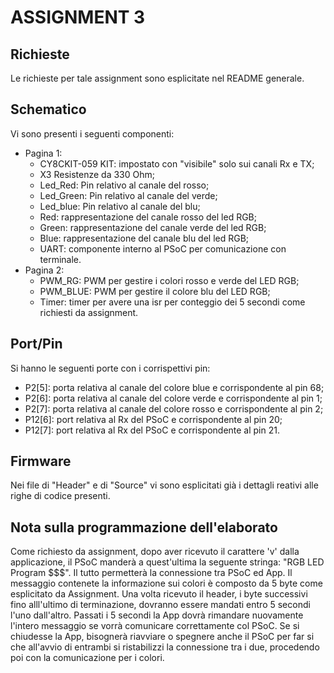 # ASSIGNMENT 3
## Richieste
Le richieste per tale assignment sono esplicitate nel README generale.


## Schematico
Vi sono presenti i seguenti componenti:
- Pagina 1:
	- CY8CKIT-059 KIT: impostato con "visibile" solo sui canali Rx e TX;
	- X3 Resistenze da 330 Ohm;
	- Led_Red: Pin relativo al canale del rosso;
	- Led_Green: Pin relativo al canale del verde;
	- Led_blue: Pin relativo al canale del blu;
	- Red: rappresentazione del canale rosso del led RGB;
	- Green: rappresentazione del canale verde del led RGB;
	- Blue: rappresentazione del canale blu del led RGB;
	- UART: componente interno al PSoC per comunicazione con terminale.
- Pagina 2:
	- PWM_RG: PWM per gestire i colori rosso e verde del LED RGB;
	- PWM_BLUE: PWM per gestire il colore blu del LED RGB;
	- Timer: timer per avere una isr per conteggio dei 5 secondi come richiesti da assignment.


## Port/Pin
Si hanno le seguenti porte con i corrispettivi pin:
- P2[5]: porta relativa al canale del colore blue e corrispondente al pin 68;
- P2[6]: porta relativa al canale del colore verde e corrispondente al pin 1;
- P2[7]: porta relativa al canale del colore rosso e corrispondente al pin 2;
- P12[6]: port relativa al Rx del PSoC e corrispondente al pin 20;
- P12[7]: port relativa al Rx del PSoC e corrispondente al pin 21.


## Firmware
Nei file di "Header" e di "Source" vi sono esplicitati già i dettagli reativi alle righe di codice presenti.


## Nota sulla programmazione dell'elaborato
Come richiesto da assignment, dopo aver ricevuto il carattere 'v' dalla applicazione, il PSoC manderà a quest'ultima la seguente
stringa: "RGB LED Program $$$". Il tutto permetterà la connessione tra PSoC ed App.
Il messaggio contenete la informazione sui colori è composto da 5 byte come esplicitato da Assignment. Una volta ricevuto il
header, i byte successivi fino alll'ultimo di terminazione, dovranno essere mandati entro 5 secondi l'uno dall'altro. Passati
i 5 secondi la App dovrà rimandare nuovamente l'intero messaggio se vorrà comunicare correttamente col PSoC.
Se si chiudesse la App, bisognerà riavviare o spegnere anche il PSoC per far si che all'avvio di entrambi si ristabilizzi la
connessione tra i due, procedendo poi con la comunicazione per i colori. 
